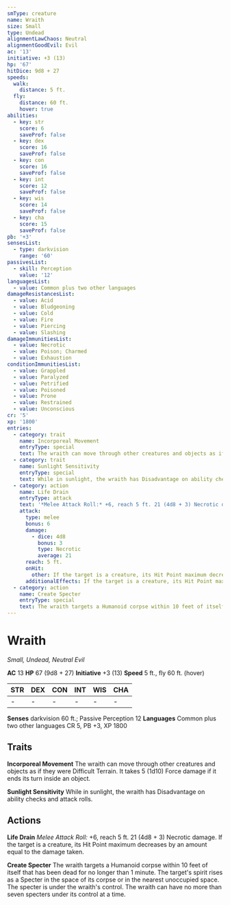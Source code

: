 ```yaml
---
smType: creature
name: Wraith
size: Small
type: Undead
alignmentLawChaos: Neutral
alignmentGoodEvil: Evil
ac: '13'
initiative: +3 (13)
hp: '67'
hitDice: 9d8 + 27
speeds:
  walk:
    distance: 5 ft.
  fly:
    distance: 60 ft.
    hover: true
abilities:
  - key: str
    score: 6
    saveProf: false
  - key: dex
    score: 16
    saveProf: false
  - key: con
    score: 16
    saveProf: false
  - key: int
    score: 12
    saveProf: false
  - key: wis
    score: 14
    saveProf: false
  - key: cha
    score: 15
    saveProf: false
pb: '+3'
sensesList:
  - type: darkvision
    range: '60'
passivesList:
  - skill: Perception
    value: '12'
languagesList:
  - value: Common plus two other languages
damageResistancesList:
  - value: Acid
  - value: Bludgeoning
  - value: Cold
  - value: Fire
  - value: Piercing
  - value: Slashing
damageImmunitiesList:
  - value: Necrotic
  - value: Poison; Charmed
  - value: Exhaustion
conditionImmunitiesList:
  - value: Grappled
  - value: Paralyzed
  - value: Petrified
  - value: Poisoned
  - value: Prone
  - value: Restrained
  - value: Unconscious
cr: '5'
xp: '1800'
entries:
  - category: trait
    name: Incorporeal Movement
    entryType: special
    text: The wraith can move through other creatures and objects as if they were Difficult Terrain. It takes 5 (1d10) Force damage if it ends its turn inside an object.
  - category: trait
    name: Sunlight Sensitivity
    entryType: special
    text: While in sunlight, the wraith has Disadvantage on ability checks and attack rolls.
  - category: action
    name: Life Drain
    entryType: attack
    text: '*Melee Attack Roll:* +6, reach 5 ft. 21 (4d8 + 3) Necrotic damage. If the target is a creature, its Hit Point maximum decreases by an amount equal to the damage taken.'
    attack:
      type: melee
      bonus: 6
      damage:
        - dice: 4d8
          bonus: 3
          type: Necrotic
          average: 21
      reach: 5 ft.
      onHit:
        other: If the target is a creature, its Hit Point maximum decreases by an amount equal to the damage taken.
      additionalEffects: If the target is a creature, its Hit Point maximum decreases by an amount equal to the damage taken.
  - category: action
    name: Create Specter
    entryType: special
    text: The wraith targets a Humanoid corpse within 10 feet of itself that has been dead for no longer than 1 minute. The target's spirit rises as a Specter in the space of its corpse or in the nearest unoccupied space. The specter is under the wraith's control. The wraith can have no more than seven specters under its control at a time.
---
```


# Wraith
*Small, Undead, Neutral Evil*

**AC** 13
**HP** 67 (9d8 + 27)
**Initiative** +3 (13)
**Speed** 5 ft., fly 60 ft. (hover)

| STR | DEX | CON | INT | WIS | CHA |
| --- | --- | --- | --- | --- | --- |
| - | - | - | - | - | - |

**Senses** darkvision 60 ft.; Passive Perception 12
**Languages** Common plus two other languages
CR 5, PB +3, XP 1800

## Traits

**Incorporeal Movement**
The wraith can move through other creatures and objects as if they were Difficult Terrain. It takes 5 (1d10) Force damage if it ends its turn inside an object.

**Sunlight Sensitivity**
While in sunlight, the wraith has Disadvantage on ability checks and attack rolls.

## Actions

**Life Drain**
*Melee Attack Roll:* +6, reach 5 ft. 21 (4d8 + 3) Necrotic damage. If the target is a creature, its Hit Point maximum decreases by an amount equal to the damage taken.

**Create Specter**
The wraith targets a Humanoid corpse within 10 feet of itself that has been dead for no longer than 1 minute. The target's spirit rises as a Specter in the space of its corpse or in the nearest unoccupied space. The specter is under the wraith's control. The wraith can have no more than seven specters under its control at a time.
